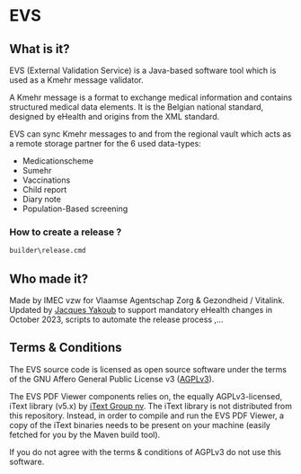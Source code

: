 # EVS

## What is it?
EVS (External Validation Service) is a Java-based software tool which is used as a Kmehr message validator. 

A Kmehr message is a format to exchange medical information and contains structured medical data elements. It is the Belgian national standard, designed by eHealth and origins from the XML standard.

EVS can sync Kmehr messages to and from the regional vault which acts as a remote storage partner for the 6 used data-types:
- Medicationscheme
- Sumehr
- Vaccinations
- Child report
- Diary note
- Population-Based screening

### How to create a release ?

```sh
builder\release.cmd
```

## Who made it?
Made by IMEC vzw for Vlaamse Agentschap Zorg & Gezondheid / Vitalink.  
Updated by [Jacques Yakoub](https://github.com/jy95) to support mandatory eHealth changes in October 2023, scripts to automate the release process ,...

## Terms & Conditions
The EVS source code is licensed as open source software under the terms of the GNU Affero General Public License v3 ([AGPLv3](https://www.gnu.org/licenses/agpl-3.0.txt)).

The EVS PDF Viewer components relies on, the equally AGPLv3-licensed, iText library (v5.x) by [iText Group nv](https://itextpdf.com/en). The iText library is not distributed from this repository. Instead, in order to compile and run the EVS PDF Viewer, a copy of the iText binaries needs to be present on your machine (easily fetched for you by the Maven build tool).

If you do not agree with the terms & conditions of AGPLv3 do not use this software.
